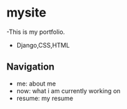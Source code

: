 # mysite
-This is my portfolio.
- Django,CSS,HTML
## Navigation
- me: about me
- now: what i am currently working on
- resume: my resume
